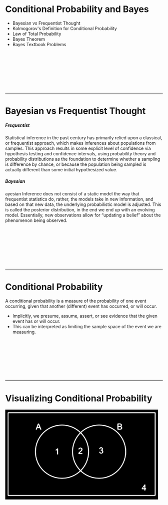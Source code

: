 # Conditional Probability and Bayes
* Bayesian vs Frequentist Thought
* Kolmogorov's Definition for Conditional Probability
* Law of Total Probability
* Bayes Theorem
* Bayes Textbook Problems


<br><br><br><br><br><br><br>

----------------------------------------------------
# Bayesian vs Frequentist Thought
##### Frequentist
Statistical inference in the past century has primarily relied upon a classical, or frequentist approach, which makes inferences about populations from samples. This approach results in some explicit level of confidence via hypothesis testing and confidence intervals, using probability theory and probability distributions as the foundation to determine whether a sampling is difference by chance, or because the population being sampled is actually different than some initial hypothesized value.

##### Bayesian
ayesian Inference does not consist of a static model the way that frequentist statistics do, rather, the models take in new information, and based on that new data, the underlying probabilistic model is adjusted. This is called the posterior distribution, in the end we end up with an evolving model. Essentially, new observations allow for “updating a belief” about the phenomenon being observed.


<br><br><br><br><br><br><br>

----------------------------------------------------
# Conditional Probability
A conditional probability is a measure of the probability of one event occurring, given that another (different) event has occurred, or will occur.
* Implicitly, we presume, assume, assert, or see evidence that the given event has or will occur.
* This can be interpreted as limiting the sample space of the event we are measuring. 


<br><br><br><br><br><br><br>

----------------------------------------------------
# Visualizing Conditional Probability

![cond proba visual](images/venn_diagram_cond_proba.png)